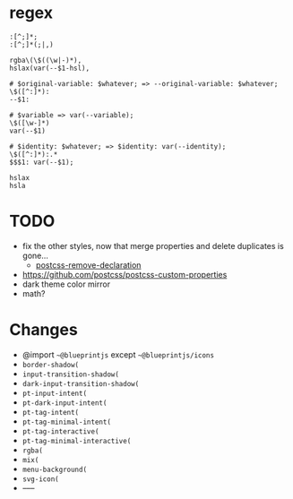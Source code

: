 # regex
```regex
:[^;]*;
:[^;]*(;|,)

rgba\(\$((\w|-)*),
hslax(var(--$1-hsl),

# $original-variable: $whatever; => --original-variable: $whatever;
\$([^:]*):
--$1:

# $variable => var(--variable);
\$([\w-]*)
var(--$1)

# $identity: $whatever; => $identity: var(--identity);
\$([^:]*):.*
$$$1: var(--$1);

hslax
hsla
```


# TODO
- fix the other styles, now that merge properties and delete duplicates is gone...
  - [postcss-remove-declaration](https://www.npmjs.com/package/postcss-remove-declaration/v/1.0.0)
- https://github.com/postcss/postcss-custom-properties
- dark theme color mirror
- math?

# Changes
- @import `~@blueprintjs` except `~@blueprintjs/icons`
- `border-shadow(`
- `input-transition-shadow(`
- `dark-input-transition-shadow(`
- `pt-input-intent(`
- `pt-dark-input-intent(`
- `pt-tag-intent(`
- `pt-tag-minimal-intent(`
- `pt-tag-interactive(`
- `pt-tag-minimal-interactive(`
- `rgba(`
- `mix(`
- `menu-background(`
- `svg-icon(`
- –––
